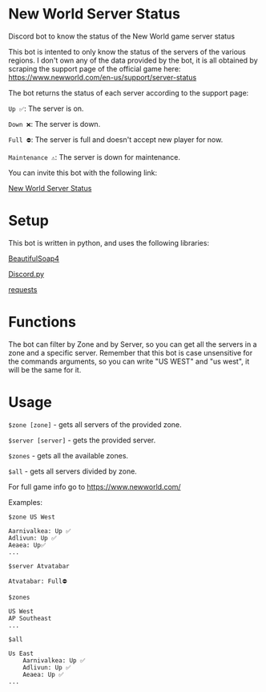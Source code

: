 # New World Server Status
Discord bot to know the status of the New World game server status

This bot is intented to only know the status of the servers of the various regions. I don't own any of the data provided by the bot, it is all obtained by scraping the support page of the official game here: https://www.newworld.com/en-us/support/server-status

The bot returns the status of each server according to the support page:

`Up ✅`: The server is on.

`Down ❌`: The server is down.

`Full ⛔`: The server is full and doesn't accept new player for now.

`Maintenance ⚠️`: The server is down for maintenance.

You can invite this bot with the following link:

[New World Server Status](https://discord.com/api/oauth2/authorize?client_id=898268933801525319&permissions=377957125120&scope=bot)

# Setup

This bot is written in python, and uses the following libraries:

[BeautifulSoap4](https://pypi.org/project/beautifulsoup4/)

[Discord.py](https://pypi.org/project/discord.py/)

[requests](https://pypi.org/project/requests/)

# Functions

The bot can filter by Zone and by Server, so you can get all the servers in a zone and a specific server. Remember that this bot is case unsensitive for the commands arguments, so you can write "US WEST" and "us west", it will be the same for it.

# Usage

`$zone [zone]` - gets all servers of the provided zone.

`$server [server]` - gets the provided server.

`$zones` - gets all the available zones.

`$all` - gets all servers divided by zone.

For full game info go to https://www.newworld.com/

Examples:

```
$zone US West

Aarnivalkea: Up ✅
Adlivun: Up ✅
Aeaea: Up✅
...
```
```
$server Atvatabar

Atvatabar: Full⛔
```
```
$zones

US West
AP Southeast
...
```
```
$all

Us East
    Aarnivalkea: Up ✅
    Adlivun: Up ✅
    Aeaea: Up ✅
...
```
